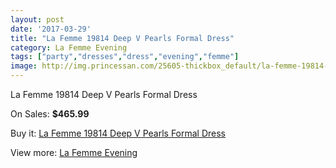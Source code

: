 ```yaml
---
layout: post
date: '2017-03-29'
title: "La Femme 19814 Deep V Pearls Formal Dress"
category: La Femme Evening
tags: ["party","dresses","dress","evening","femme"]
image: http://img.princessan.com/25605-thickbox_default/la-femme-19814-deep-v-pearls-formal-dress.jpg
---
```

La Femme 19814 Deep V Pearls Formal Dress

On Sales: **$465.99**
<a href="https://www.princessan.com/en/la-femme-evening/11669-la-femme-19814-deep-v-pearls-formal-dress.html"><amp-img layout="responsive" width="600" height="600" src="//img.princessan.com/25605-thickbox_default/la-femme-19814-deep-v-pearls-formal-dress.jpg" alt="La Femme 19814 Deep V Pearls Formal Dress 0" /></a>

Buy it: [La Femme 19814 Deep V Pearls Formal Dress](https://www.princessan.com/en/la-femme-evening/11669-la-femme-19814-deep-v-pearls-formal-dress.html "La Femme 19814 Deep V Pearls Formal Dress")

View more: [La Femme Evening](https://www.princessan.com/en/29-la-femme-evening "La Femme Evening")